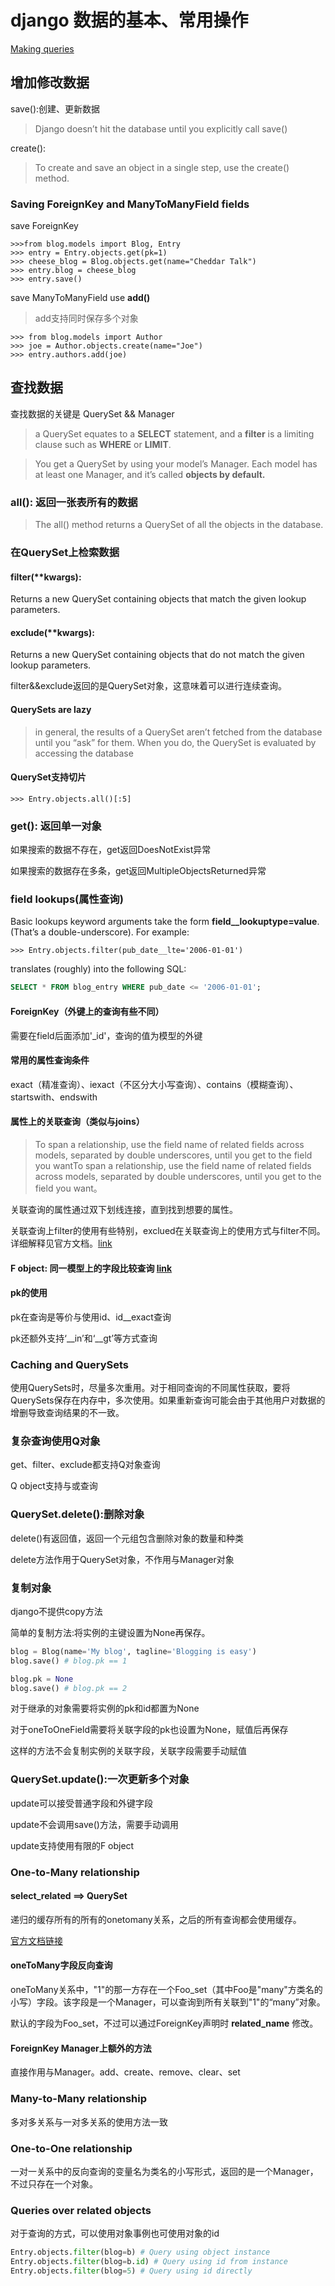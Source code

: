 # django 数据的基本、常用操作

[Making queries](https://docs.djangoproject.com/en/3.0/topics/db/queries/)

## 增加修改数据

save():创建、更新数据
> Django doesn’t hit the database until you explicitly call save()

create():
> To create and save an object in a single step, use the create() method.

### Saving ForeignKey and ManyToManyField fields

save ForeignKey

```shell
>>>from blog.models import Blog, Entry
>>> entry = Entry.objects.get(pk=1)
>>> cheese_blog = Blog.objects.get(name="Cheddar Talk")
>>> entry.blog = cheese_blog
>>> entry.save()
```

save ManyToManyField use __add()__
> add支持同时保存多个对象

```shell
>>> from blog.models import Author
>>> joe = Author.objects.create(name="Joe")
>>> entry.authors.add(joe)
```

## 查找数据

查找数据的关键是 QuerySet && Manager

> a QuerySet equates to a __SELECT__ statement, and a __filter__ is a limiting clause such as __WHERE__ or __LIMIT__.

> You get a QuerySet by using your model’s Manager. Each model has at least one Manager, and it’s called __objects by default.__


### all(): 返回一张表所有的数据
>The all() method returns a QuerySet of all the objects in the database.


### 在QuerySet上检索数据

#### filter(**kwargs):

Returns a new QuerySet containing objects that match the given lookup parameters.

#### exclude(**kwargs):

Returns a new QuerySet containing objects that do not match the given lookup parameters.

filter&&exclude返回的是QuerySet对象，这意味着可以进行连续查询。

#### QuerySets are lazy

> in general, the results of a QuerySet aren’t fetched from the database until you “ask” for them. When you do, the QuerySet is evaluated by accessing the database

#### QuerySet支持切片

```shell
>>> Entry.objects.all()[:5]
```

### get(): 返回单一对象

如果搜索的数据不存在，get返回DoesNotExist异常

如果搜索的数据存在多条，get返回MultipleObjectsReturned异常

### field lookups(属性查询)

Basic lookups keyword arguments take the form __field__lookuptype=value__. (That’s a double-underscore). For example:

```shell
>>> Entry.objects.filter(pub_date__lte='2006-01-01')
```

translates (roughly) into the following SQL:

```sql
SELECT * FROM blog_entry WHERE pub_date <= '2006-01-01';
```

#### ForeignKey（外键上的查询有些不同）

需要在field后面添加'_id'，查询的值为模型的外键

#### 常用的属性查询条件

exact（精准查询）、iexact（不区分大小写查询）、contains（模糊查询）、startswith、endswith

#### 属性上的关联查询（类似与joins）

>To span a relationship, use the field name of related fields across models, separated by double underscores, until you get to the field you wantTo span a relationship, use the field name of related fields across models, separated by double underscores, until you get to the field you want。

关联查询的属性通过双下划线连接，直到找到想要的属性。

关联查询上filter的使用有些特别，exclued在关联查询上的使用方式与filter不同。详细解释见官方文档。[link](https://docs.djangoproject.com/en/3.0/topics/db/queries/#spanning-multi-valued-relationships)

#### F object: 同一模型上的字段比较查询 [link](https://docs.djangoproject.com/en/3.0/topics/db/queries/#filters-can-reference-fields-on-the-model)

#### pk的使用

pk在查询是等价与使用id、id__exact查询

pk还额外支持‘__in’和‘__gt’等方式查询

### Caching and QuerySets

使用QuerySets时，尽量多次重用。对于相同查询的不同属性获取，要将QuerySets保存在内存中，多次使用。如果重新查询可能会由于其他用户对数据的增删导致查询结果的不一致。

### 复杂查询使用Q对象

get、filter、exclude都支持Q对象查询

Q object支持与或查询

### QuerySet.delete():删除对象

delete()有返回值，返回一个元组包含删除对象的数量和种类

delete方法作用于QuerySet对象，不作用与Manager对象

### 复制对象

django不提供copy方法

简单的复制方法:将实例的主键设置为None再保存。

```python
blog = Blog(name='My blog', tagline='Blogging is easy')
blog.save() # blog.pk == 1

blog.pk = None
blog.save() # blog.pk == 2
```

对于继承的对象需要将实例的pk和id都置为None

对于oneToOneField需要将关联字段的pk也设置为None，赋值后再保存

这样的方法不会复制实例的关联字段，关联字段需要手动赋值

### QuerySet.update():一次更新多个对象

update可以接受普通字段和外键字段

update不会调用save()方法，需要手动调用

update支持使用有限的F object

### One-to-Many relationship

#### select_related ==> QuerySet

递归的缓存所有的所有的onetomany关系，之后的所有查询都会使用缓存。

[官方文档链接](https://docs.djangoproject.com/en/3.0/ref/models/querysets/#django.db.models.query.QuerySet.select_related)

#### oneToMany字段反向查询

oneToMany关系中，"1"的那一方存在一个Foo_set（其中Foo是"many"方类名的小写）字段。该字段是一个Manager，可以查询到所有关联到"1"的“many”对象。

默认的字段为Foo_set，不过可以通过ForeignKey声明时 __related_name__ 修改。

#### ForeignKey Manager上额外的方法

直接作用与Manager。add、create、remove、clear、set

### Many-to-Many relationship

多对多关系与一对多关系的使用方法一致

### One-to-One relationship

一对一关系中的反向查询的变量名为类名的小写形式，返回的是一个Manager，不过只存在一个对象。

### Queries over related objects

对于查询的方式，可以使用对象事例也可使用对象的id

```python
Entry.objects.filter(blog=b) # Query using object instance
Entry.objects.filter(blog=b.id) # Query using id from instance
Entry.objects.filter(blog=5) # Query using id directly
```